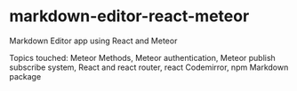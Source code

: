 # markdown-editor-react-meteor
Markdown Editor app using React and Meteor

Topics touched: Meteor Methods, Meteor authentication, Meteor publish subscribe system, React and react router, react Codemirror, npm Markdown package
